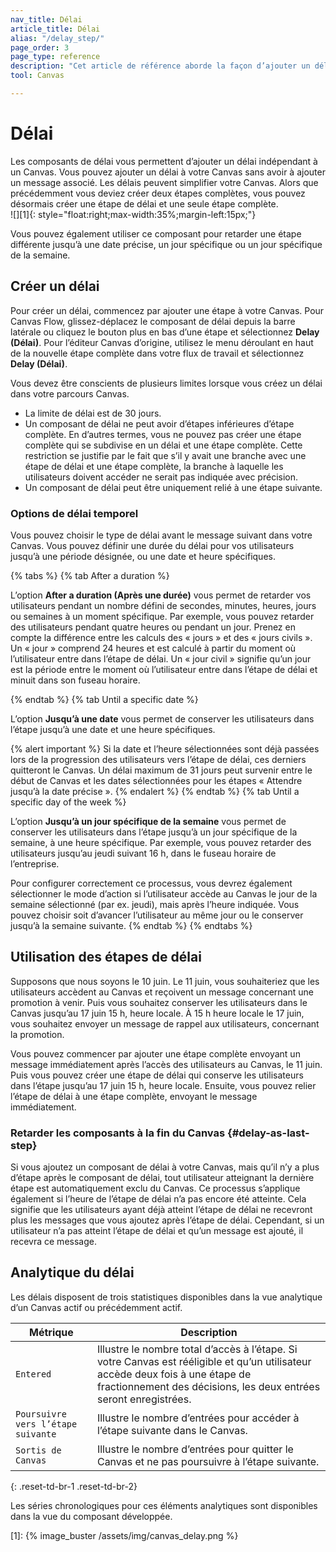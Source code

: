 ```yaml
---
nav_title: Délai 
article_title: Délai 
alias: "/delay_step/"
page_order: 3
page_type: reference
description: "Cet article de référence aborde la façon d’ajouter un délai à votre Canvas sans avoir à ajouter un message associé."
tool: Canvas

---
```


# Délai

Les composants de délai vous permettent d’ajouter un délai indépendant à un Canvas. Vous pouvez ajouter un délai à votre Canvas sans avoir à ajouter un message associé. Les délais peuvent simplifier votre Canvas. Alors que précédemment vous deviez créer deux étapes complètes, vous pouvez désormais créer une étape de délai et une seule étape complète. <br> ![][1]{: style="float:right;max-width:35%;margin-left:15px;"}

Vous pouvez également utiliser ce composant pour retarder une étape différente jusqu’à une date précise, un jour spécifique ou un jour spécifique de la semaine.

## Créer un délai

Pour créer un délai, commencez par ajouter une étape à votre Canvas. Pour Canvas Flow, glissez-déplacez le composant de délai depuis la barre latérale ou cliquez le bouton plus <i class="fas fa-plus-circle"></i> en bas d’une étape et sélectionnez **Delay (Délai)**. Pour l’éditeur Canvas d’origine, utilisez le menu déroulant en haut de la nouvelle étape complète dans votre flux de travail et sélectionnez **Delay (Délai)**.

Vous devez être conscients de plusieurs limites lorsque vous créez un délai dans votre parcours Canvas.
- La limite de délai est de 30 jours.
- Un composant de délai ne peut avoir d’étapes inférieures d’étape complète. En d’autres termes, vous ne pouvez pas créer une étape complète qui se subdivise en un délai et une étape complète. Cette restriction se justifie par le fait que s’il y avait une branche avec une étape de délai et une étape complète, la branche à laquelle les utilisateurs doivent accéder ne serait pas indiquée avec précision.
- Un composant de délai peut être uniquement relié à une étape suivante.

### Options de délai temporel

Vous pouvez choisir le type de délai avant le message suivant dans votre Canvas. Vous pouvez définir une durée du délai pour vos utilisateurs jusqu’à une période désignée, ou une date et heure spécifiques.

{% tabs %}
  {% tab After a duration %}

  L’option **After a duration (Après une durée)** vous permet de retarder vos utilisateurs pendant un nombre défini de secondes, minutes, heures, jours ou semaines à un moment spécifique. Par exemple, vous pouvez retarder des utilisateurs pendant quatre heures ou pendant un jour. Prenez en compte la différence entre les calculs des « jours » et des « jours civils ». Un « jour » comprend 24 heures et est calculé à partir du moment où l’utilisateur entre dans l’étape de délai. Un « jour civil » signifie qu’un jour est la période entre le moment où l’utilisateur entre dans l’étape de délai et minuit dans son fuseau horaire.

  {% endtab %}
  {% tab Until a specific date %}

  L’option **Jusqu’à une date** vous permet de conserver les utilisateurs dans l’étape jusqu’à une date et une heure spécifiques.

  {% alert important %}
  Si la date et l’heure sélectionnées sont déjà passées lors de la progression des utilisateurs vers l’étape de délai, ces derniers quitteront le Canvas. Un délai maximum de 31 jours peut survenir entre le début de Canvas et les dates sélectionnées pour les étapes « Attendre jusqu’à la date précise ».
  {% endalert %}
  {% endtab %}
  {% tab Until a specific day of the week %}

  L’option **Jusqu’à un jour spécifique de la semaine** vous permet de conserver les utilisateurs dans l’étape jusqu’à un jour spécifique de la semaine, à une heure spécifique. Par exemple, vous pouvez retarder des utilisateurs jusqu’au jeudi suivant 16 h, dans le fuseau horaire de l’entreprise. 

  Pour configurer correctement ce processus, vous devrez également sélectionner le mode d’action si l’utilisateur accède au Canvas le jour de la semaine sélectionné (par ex. jeudi), mais après l’heure indiquée. Vous pouvez choisir soit d’avancer l’utilisateur au même jour ou le conserver jusqu’à la semaine suivante.
  {% endtab %}
{% endtabs %}

## Utilisation des étapes de délai

Supposons que nous soyons le 10 juin. Le 11 juin, vous souhaiteriez que les utilisateurs accèdent au Canvas et reçoivent un message concernant une promotion à venir. Puis vous souhaitez conserver les utilisateurs dans le Canvas jusqu’au 17 juin 15 h, heure locale. À 15 h heure locale le 17 juin, vous souhaitez envoyer un message de rappel aux utilisateurs, concernant la promotion.

Vous pouvez commencer par ajouter une étape complète envoyant un message immédiatement après l’accès des utilisateurs au Canvas, le 11 juin. Puis vous pouvez créer une étape de délai qui conserve les utilisateurs dans l’étape jusqu’au 17 juin 15 h, heure locale. Ensuite, vous pouvez relier l’étape de délai à une étape complète, envoyant le message immédiatement.

### Retarder les composants à la fin du Canvas {#delay-as-last-step}

Si vous ajoutez un composant de délai à votre Canvas, mais qu’il n’y a plus d’étape après le composant de délai, tout utilisateur atteignant la dernière étape est automatiquement exclu du Canvas. Ce processus s’applique également si l’heure de l’étape de délai n’a pas encore été atteinte. Cela signifie que les utilisateurs ayant déjà atteint l’étape de délai ne recevront plus les messages que vous ajoutez après l’étape de délai. Cependant, si un utilisateur n’a pas atteint l’étape de délai et qu’un message est ajouté, il recevra ce message.

## Analytique du délai

Les délais disposent de trois statistiques disponibles dans la vue analytique d’un Canvas actif ou précédemment actif.

| Métrique | Description |
|---|---|
| `Entered` | Illustre le nombre total d’accès à l’étape. Si votre Canvas est rééligible et qu’un utilisateur accède deux fois à une étape de fractionnement des décisions, les deux entrées seront enregistrées. |
| `Poursuivre vers l’étape suivante` | Illustre le nombre d’entrées pour accéder à l’étape suivante dans le Canvas. |
| `Sortis de Canvas` | Illustre le nombre d’entrées pour quitter le Canvas et ne pas poursuivre à l’étape suivante. |
{: .reset-td-br-1 .reset-td-br-2}

Les séries chronologiques pour ces éléments analytiques sont disponibles dans la vue du composant développée.

[1]: {% image_buster /assets/img/canvas_delay.png %}
